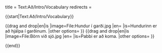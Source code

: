title = Text:Að/Intro/Vocabulary
redirects =
>>>>

{{start|Text:Að/Intro/Vocabulary}}

{{drag and drop|en|is
|image=File:Hundur í garði.jpg
|en=
|is=Hundurinn er að hjálpa í garðinum.
|other options=
}}
{{drag and drop|en|is
|image=File:Börn við sjó.jpg
|en=
|is=Pabbi er að koma.
|other options=
}}

{{end}}